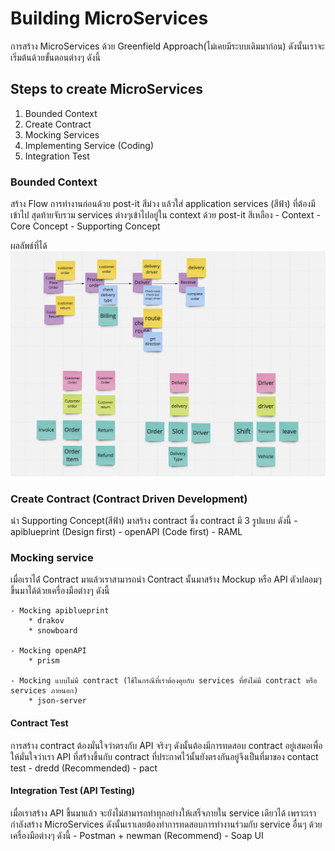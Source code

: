 # Building MicroServices
การสร้าง MicroServices ด้วย Greenfield Approach(ไม่เคยมีระบบเดิมมาก่อน) ดังนั้นเราจะเริ่มต้นด้วยขั้นตอนต่างๆ ดังนี้

## Steps to create MicroServices
1. Bounded Context
2. Create Contract
3. Mocking Services
4. Implementing Service (Coding)
5. Integration Test

### Bounded Context
สร้าง Flow การทำงานก่อนด้วย post-it สีม่วง แล้วใส่ application services (สีฟ้า) ที่ต้องมีเข้าไป สุดท้ายจับรวม services ต่างๆเข้าไปอยู่ใน context ด้วย post-it สีเหลือง
    - Context
    - Core Concept
    - Supporting Concept

ผลลัพธ์ที่ได้
![Artifact from bounded context process](imgs/bounded-context-example.png)

### Create Contract (Contract Driven Development)
นำ Supporting Concept(สีฟ้า) มาสร้าง contract ซึ่ง contract มี 3 รูปแบบ ดังนี้ 
    - apiblueprint (Design first)
    - openAPI (Code first)
    - RAML

### Mocking service
เมื่อเราได้่ Contract มาแล้วเราสามารถนำ Contract นั้นมาสร้าง Mockup หรือ API ตัวปลอมๆ ขึ้นมาได้ด้วยเครื่องมือต่างๆ ดังนี้

    - Mocking apiblueprint
        * drakov
        * snowboard

    - Mocking openAPI
        * prism

    - Mocking แบบไม่มี contract (ใช้ในกรณีที่เราต้องคุยกับ services ที่ยังไม่มี contract หรือ services ภายนอก)
        * json-server

#### Contract Test
การสร้าง contract ต้องมั่นใจว่าตรงกับ API จริงๆ ดังนั้นต้องมีการทดสอบ contract อยู่เสมอเพื่อให้มั่นใจว่าเรา API ที่สร้่างขึ้นกับ contract ที่ประกาศไว้นั้นยังตรงกันอยู่จึงเป็นที่มาของ contact test
    - dredd (Recommended)
    - pact

#### Integration Test (API Testing)
เมื่อเราสร้าง API ขึ้นมาแล้ว จะยังไม่สามารถทำทุกอย่างให้เสร็จภายใน service เดียวได้ เพราะเรากำลังสร้าง MicroServices ดังนั้นเราเลยต้องทำการทดสอบการทำงานร่วมกับ service อื่นๆ ด้วยเครื่องมือต่างๆ ดังนี้
    - Postman + newman (Recommend)
    - Soap UI

